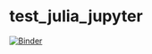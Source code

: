 # test_julia_jupyter


[![Binder](https://mybinder.org/badge_logo.svg)](https://mybinder.org/v2/gh/tim-au/test_julia_jupyter/HEAD?labpath=julia_pyplot.ipynb)
